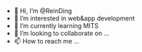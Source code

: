 - 👋 Hi, I’m @ReinDing
- 👀 I’m interested in web&app development
- 🌱 I’m currently learning MITS
- 💞️ I’m looking to collaborate on ...
- 📫 How to reach me ...

<!---
This is a ✨ special ✨ repository because its `README.md` (this file) appears on your GitHub profile.
You can click the Preview link to take a look at your changes.
--->
